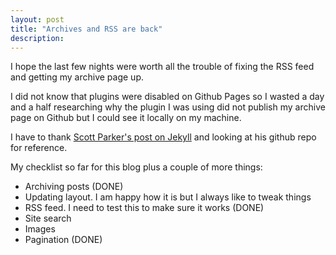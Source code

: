 ```yaml
---
layout: post
title: "Archives and RSS are back"
description: 
---
```

I hope the last few nights were worth all the trouble of fixing the RSS feed and getting my archive page up.

I did not know that plugins were disabled on Github Pages so I wasted a day and a half researching why the plugin I was using did not publish my archive page on Github but I could see it locally on my machine.

I have to thank [Scott Parker's post on Jekyll](http://spparker.com/posts/2011-04-26-keeping-jekyll-classy) and looking at his github repo for reference.

My checklist so far for this blog plus a couple of more things:
- Archiving posts (DONE)
- Updating layout. I am happy how it is but I always like to tweak things
- RSS feed. I need to test this to make sure it works (DONE)
- Site search
- Images
- Pagination (DONE)